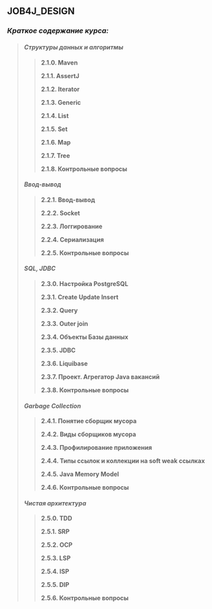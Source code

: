 ## JOB4J_DESIGN

### _Краткое содержание курса:_
> #### _Структуры данных и алгоритмы_
>> **2.1.0. Maven**
>>
>> **2.1.1. AssertJ**
>>
>> **2.1.2. Iterator**
>>
>> **2.1.3. Generic**
>>
>> **2.1.4. List**
>>
>> **2.1.5. Set**
>> 
>> **2.1.6. Map**
>>   
>> **2.1.7. Tree**
>>
>> **2.1.8. Контрольные вопросы**
>> 
> #### _Ввод-вывод_ 
>> **2.2.1. Ввод-вывод**
>> 
>> **2.2.2. Socket**
>>  
>> **2.2.3. Логгирование**
>>   
>> **2.2.4. Сериализация**
>>  
>> **2.2.5. Контрольные вопросы**
>
> #### _SQL, JDBC_
>> **2.3.0. Настройка PostgreSQL**
>>   
>> **2.3.1. Create Update Insert**
>>   
>> **2.3.2. Query**
>>   
>> **2.3.3. Outer join**
>>   
>> **2.3.4. Объекты Базы данных**
>>   
>> **2.3.5. JDBC**
>>   
>> **2.3.6. Liquibase**
>>   
>> **2.3.7. Проект. Агрегатор Java вакансий**
>>   
>> **2.3.8. Контрольные вопросы**
>>
> #### _Garbage Collection_
>> **2.4.1. Понятие сборщик мусора**
>>   
>> **2.4.2. Виды сборщиков мусора**
>>
>> **2.4.3. Профилирование приложения**
>> 
>> **2.4.4. Типы ссылок и коллекции на soft weak ссылках**
>>   
>> **2.4.5. Java Memory Model**
>>  
>> **2.4.6. Контрольные вопросы**
>>
> #### _Чистая архитектура_   
>> **2.5.0. TDD**
>>  
>> **2.5.1. SRP**
>>
>> **2.5.2. OCP**
>>
>> **2.5.3. LSP**
>>
>> **2.5.4. ISP**
>>   
>> **2.5.5. DIP**
>>
>> **2.5.6. Контрольные вопросы**<br>